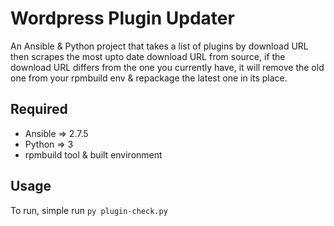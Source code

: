 # Wordpress Plugin Updater


An Ansible & Python project that takes a list of plugins by download URL then scrapes the most upto date download URL from source, if the download URL differs from the one you currently have, it will remove the old one from your rpmbuild env & repackage the latest one in its place.

<h2> Required </h2>

<ul>
  <li> Ansible => 2.7.5 </li>
  <li>Python => 3</li>
  <li> rpmbuild tool & built environment </li>
</ul>

<h2>Usage</h2>

To run, simple run ```py plugin-check.py```
